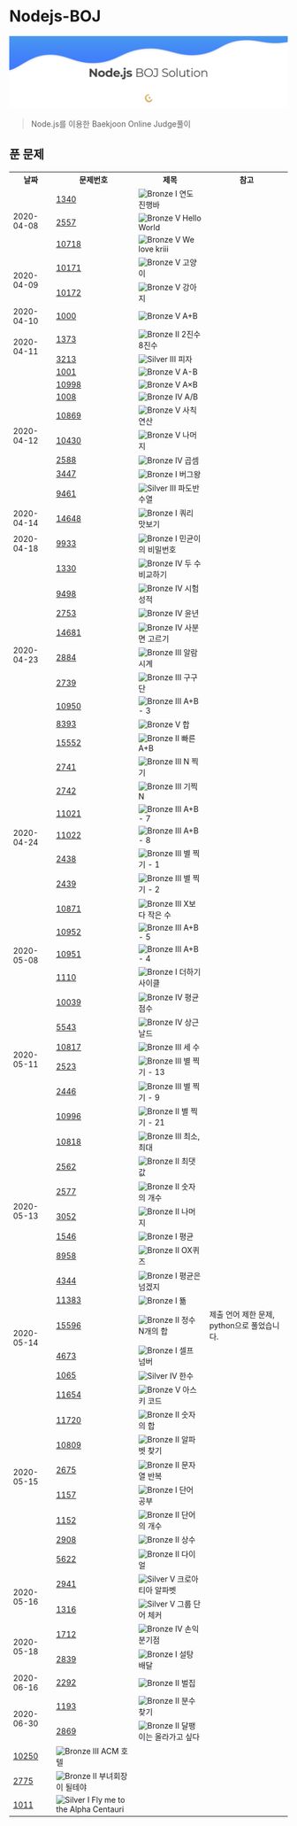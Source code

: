# Nodejs-BOJ
![BOJSolution](./main.png)
> Node.js를 이용한 Baekjoon Online Judge풀이

## 푼 문제

<table>
  <tr>
    <th>날짜</th>
    <th>문제번호</th>
    <th>제목</th>
    <th>참고</th>
  </tr>
  <tr>
    <td rowspan="3">2020-04-08</td>
    <td><a href="http://noj.am/1340">1340</a></td>
    <td><img src="https://static.solved.ac/tier_small/5.svg" alt="Bronze I" width="10"/> 연도 진행바</td>
    <td></td>
  </tr>
  <tr>
    <td><a href="http://noj.am/2557">2557</a></td>
    <td><img src="https://static.solved.ac/tier_small/1.svg" alt="Bronze V" width="10"/> Hello World</td>
    <td></td>
  </tr>
  <tr>
    <td><a href="http://noj.am/10718">10718</a></td>
    <td><img src="https://static.solved.ac/tier_small/1.svg" alt="Bronze V" width="10"/> We love kriii</td>
    <td></td>
  </tr>
  <tr>
    <td rowspan="2">2020-04-09</td>
    <td><a href="http://noj.am/10171">10171</a></td>
    <td><img src="https://static.solved.ac/tier_small/1.svg" alt="Bronze V" width="10"/> 고양이</td>
    <td></td>
  </tr>
  <tr>
    <td><a href="http://noj.am/10172">10172</a></td>
    <td><img src="https://static.solved.ac/tier_small/1.svg" alt="Bronze V" width="10"/> 강아지</td>
    <td></td>
  </tr>
  <tr>
    <td>2020-04-10</td>
    <td><a href="http://noj.am/1000">1000</a></td>
    <td><img src="https://static.solved.ac/tier_small/1.svg" alt="Bronze V" width="10"/> A+B</td>
    <td></td>
  </tr>
  <tr>
    <td rowspan="2">2020-04-11</td>
    <td><a href="http://noj.am/1373">1373</a></td>
    <td><img src="https://static.solved.ac/tier_small/4.svg" alt="Bronze II" width="10"/> 2진수 8진수</td>
    <td></td>
  </tr>
  <tr>
    <td><a href="http://noj.am/3213">3213</a></td>
    <td><img src="https://static.solved.ac/tier_small/8.svg" alt="Silver III" width="10"/> 피자</td>
    <td></td>
  </tr>
  <tr>
    <td rowspan="8">2020-04-12</td>
    <td><a href="http://noj.am/1001">1001</a></td>
    <td><img src="https://static.solved.ac/tier_small/1.svg" alt="Bronze V" width="10"/> A-B</td>
    <td></td>
  </tr>
  <tr>
    <td><a href="http://noj.am/10998">10998</a></td>
    <td><img src="https://static.solved.ac/tier_small/1.svg" alt="Bronze V" width="10"/> A×B</td>
    <td></td>
  </tr>
  <tr>
    <td><a href="http://noj.am/1008">1008</a></td>
    <td><img src="https://static.solved.ac/tier_small/2.svg" alt="Bronze IV" width="10"/> A/B</td>
    <td></td>
  </tr>
  <tr>
    <td><a href="http://noj.am/10869">10869</a></td>
    <td><img src="https://static.solved.ac/tier_small/1.svg" alt="Bronze V" width="10"/> 사칙연산</td>
    <td></td>
  </tr>
  <tr>
    <td><a href="http://noj.am/10430">10430</a></td>
    <td><img src="https://static.solved.ac/tier_small/1.svg" alt="Bronze V" width="10"/> 나머지</td>
    <td></td>
  </tr>
  <tr>
    <td><a href="http://noj.am/2588">2588</a></td>
    <td><img src="https://static.solved.ac/tier_small/2.svg" alt="Bronze IV" width="10"/> 곱셈</td>
    <td></td>
  </tr>
  <tr>
    <td><a href="http://noj.am/3447">3447</a></td>
    <td><img src="https://static.solved.ac/tier_small/5.svg" alt="Bronze I" width="10"/> 버그왕</td>
    <td></td>
  </tr>
  <tr>
    <td><a href="http://noj.am/9461">9461</a></td>
    <td><img src="https://static.solved.ac/tier_small/8.svg" alt="Silver III" width="10"/> 파도반 수열</td>
    <td></td>
  </tr>
  <tr>
    <td rowspan="1">2020-04-14</td>
    <td><a href="http://noj.am/14648">14648</a></td>
    <td><img src="https://static.solved.ac/tier_small/5.svg" alt="Bronze I" width="10"/> 쿼리 맛보기</td>
    <td></td>
  </tr>
  <tr>
    <td rowspan="1">2020-04-18</td>
    <td><a href="http://noj.am/9933">9933</a></td>
    <td><img src="https://static.solved.ac/tier_small/5.svg" alt="Bronze I" width="10"/> 민균이의 비밀번호</td>
    <td></td>
  </tr>
  <tr>
    <td rowspan="9">2020-04-23</td>
    <td><a href="http://noj.am/1330">1330</a></td>
    <td><img src="https://static.solved.ac/tier_small/2.svg" alt="Bronze IV" width="10"/> 두 수 비교하기</td>
    <td></td>
  </tr>
  <tr>
    <td><a href="http://noj.am/9498">9498</a></td>
    <td><img src="https://static.solved.ac/tier_small/2.svg" alt="Bronze IV" width="10"/> 시험 성적</td>
    <td></td>
  </tr>
  <tr>
    <td><a href="http://noj.am/2753">2753</a></td>
    <td><img src="https://static.solved.ac/tier_small/2.svg" alt="Bronze IV" width="10"/> 윤년</td>
    <td></td>
  </tr>
  <tr>
    <td><a href="http://noj.am/14681">14681</a></td>
    <td><img src="https://static.solved.ac/tier_small/2.svg" alt="Bronze IV" width="10"/> 사분면 고르기</td>
    <td></td>
  </tr>
  <tr>
    <td><a href="http://noj.am/2884">2884</a></td>
    <td><img src="https://static.solved.ac/tier_small/3.svg" alt="Bronze III" width="10"/> 알람 시계</td>
    <td></td>
  </tr>
  <tr>
    <td><a href="http://noj.am/2739">2739</a></td>
    <td><img src="https://static.solved.ac/tier_small/3.svg" alt="Bronze III" width="10"/> 구구단</td>
    <td></td>
  </tr>
  <tr>
    <td><a href="http://noj.am/10950">10950</a></td>
    <td><img src="https://static.solved.ac/tier_small/3.svg" alt="Bronze III" width="10"/> A+B - 3</td>
    <td></td>
  </tr>
  <tr>
    <td><a href="http://noj.am/8393">8393</a></td>
    <td><img src="https://static.solved.ac/tier_small/1.svg" alt="Bronze V" width="10"/> 합</td>
    <td></td>
  </tr>
  <tr>
    <td><a href="http://noj.am/15552">15552</a></td>
    <td><img src="https://static.solved.ac/tier_small/4.svg" alt="Bronze II" width="10"/> 빠른 A+B</td>
    <td></td>
  </tr>
  <tr>
    <td rowspan="7">2020-04-24</td>
    <td><a href="http://noj.am/2741">2741</a></td>
    <td><img src="https://static.solved.ac/tier_small/3.svg" alt="Bronze III" width="10"/> N 찍기</td>
    <td></td>
  </tr>
  <tr>
    <td><a href="http://noj.am/2742">2742</a></td>
    <td><img src="https://static.solved.ac/tier_small/3.svg" alt="Bronze III" width="10"/> 기찍 N</td>
    <td></td>
  </tr>
  <tr>
    <td><a href="http://noj.am/11021">11021</a></td>
    <td><img src="https://static.solved.ac/tier_small/3.svg" alt="Bronze III" width="10"/> A+B - 7</td>
    <td></td>
  </tr>
  <tr>
    <td><a href="http://noj.am/11022">11022</a></td>
    <td><img src="https://static.solved.ac/tier_small/3.svg" alt="Bronze III" width="10"/> A+B - 8</td>
    <td></td>
  </tr>
  <tr>
    <td><a href="http://noj.am/2438">2438</a></td>
    <td><img src="https://static.solved.ac/tier_small/3.svg" alt="Bronze III" width="10"/> 별 찍기 - 1</td>
    <td></td>
  </tr>
  <tr>
    <td><a href="http://noj.am/2439">2439</a></td>
    <td><img src="https://static.solved.ac/tier_small/3.svg" alt="Bronze III" width="10"/> 별 찍기 - 2</td>
    <td></td>
  </tr>
  <tr>
    <td><a href="http://noj.am/10871">10871</a></td>
    <td><img src="https://static.solved.ac/tier_small/3.svg" alt="Bronze III" width="10"/> X보다 작은 수</td>
    <td></td>
  </tr>
  <tr>
    <td rowspan="3">2020-05-08</td>
    <td><a href="http://noj.am/10952">10952</a></td>
    <td><img src="https://static.solved.ac/tier_small/3.svg" alt="Bronze III" width="10"/> A+B - 5</td>
    <td></td>
  </tr>
  <tr>
    <td><a href="http://noj.am/10951">10951</a></td>
    <td><img src="https://static.solved.ac/tier_small/3.svg" alt="Bronze III" width="10"/> A+B - 4</td>
    <td></td>
  </tr>
  <tr>
    <td><a href="http://noj.am/1110">1110</a></td>
    <td><img src="https://static.solved.ac/tier_small/5.svg" alt="Bronze I" width="10"/> 더하기 사이클</td>
    <td></td>
  </tr>
  <tr>
    <td rowspan="6">2020-05-11</td>
    <td><a href="http://noj.am/10039">10039</a></td>
    <td><img src="https://static.solved.ac/tier_small/2.svg" alt="Bronze IV" width="10"/> 평균 점수</td>
    <td></td>
  </tr>
  <tr>
    <td><a href="http://noj.am/5543">5543</a></td>
    <td><img src="https://static.solved.ac/tier_small/2.svg" alt="Bronze IV" width="10"/> 상근날드</td>
    <td></td>
  </tr>
  <tr>
    <td><a href="http://noj.am/10817">10817</a></td>
    <td><img src="https://static.solved.ac/tier_small/3.svg" alt="Bronze III" width="10"/> 세 수</td>
    <td></td>
  </tr>
  <tr>
    <td><a href="http://noj.am/2523">2523</a></td>
    <td><img src="https://static.solved.ac/tier_small/3.svg" alt="Bronze III" width="10"/> 별 찍기 - 13</td>
    <td></td>
  </tr>
  <tr>
    <td><a href="http://noj.am/2446">2446</a></td>
    <td><img src="https://static.solved.ac/tier_small/3.svg" alt="Bronze III" width="10"/> 별 찍기 - 9</td>
    <td></td>
  </tr>
  <tr>
    <td><a href="http://noj.am/10996">10996</a></td>
    <td><img src="https://static.solved.ac/tier_small/4.svg" alt="Bronze II" width="10"/> 별 찍기 - 21</td>
    <td></td>
  </tr>
  <tr>
    <td rowspan="7">2020-05-13</td>
    <td><a href="http://noj.am/10818">10818</a></td>
    <td><img src="https://static.solved.ac/tier_small/3.svg" alt="Bronze III" width="10"/> 최소, 최대</td>
    <td></td>
  </tr>
  <tr>
    <td><a href="http://noj.am/2562">2562</a></td>
    <td><img src="https://static.solved.ac/tier_small/4.svg" alt="Bronze II" width="10"/> 최댓값</td>
    <td></td>
  </tr>
  <tr>
    <td><a href="http://noj.am/2577">2577</a></td>
    <td><img src="https://static.solved.ac/tier_small/4.svg" alt="Bronze II" width="10"/> 숫자의 개수</td>
    <td></td>
  </tr>
  <tr>
    <td><a href="http://noj.am/3052">3052</a></td>
    <td><img src="https://static.solved.ac/tier_small/4.svg" alt="Bronze II" width="10"/> 나머지</td>
    <td></td>
  </tr>
  <tr>
    <td><a href="http://noj.am/1546">1546</a></td>
    <td><img src="https://static.solved.ac/tier_small/5.svg" alt="Bronze I" width="10"/> 평균</td>
    <td></td>
  </tr>
  <tr>
    <td><a href="http://noj.am/8958">8958</a></td>
    <td><img src="https://static.solved.ac/tier_small/4.svg" alt="Bronze II" width="10"/> OX퀴즈</td>
    <td></td>
  </tr>
  <tr>
    <td><a href="http://noj.am/4344">4344</a></td>
    <td><img src="https://static.solved.ac/tier_small/5.svg" alt="Bronze I" width="10"/> 평균은 넘겠지</td>
    <td></td>
  </tr>
  <tr>
    <td rowspan="4">2020-05-14</td>
    <td><a href="http://noj.am/11383">11383</a></td>
    <td><img src="https://static.solved.ac/tier_small/5.svg" alt="Bronze I" width="10"/> 뚊</td>
    <td></td>
  </tr>
  <tr>
    <td><a href="http://noj.am/15596">15596</a></td>
    <td><img src="https://static.solved.ac/tier_small/4.svg" alt="Bronze II" width="10"/> 정수 N개의 합</td>
    <td>제출 언어 제한 문제, python으로 풀었습니다.</td>
  </tr>
  <tr>
    <td><a href="http://noj.am/4673">4673</a></td>
    <td><img src="https://static.solved.ac/tier_small/5.svg" alt="Bronze I" width="10"/> 셀프 넘버</td>
    <td></td>
  </tr>
  <tr>
    <td><a href="http://noj.am/1065">1065</a></td>
    <td><img src="https://static.solved.ac/tier_small/7.svg" alt="Silver IV" width="10"/> 한수</td>
    <td></td>
  </tr>
  <tr>
    <td rowspan="8">2020-05-15</td>
    <td><a href="http://noj.am/11654">11654</a></td>
    <td><img src="https://static.solved.ac/tier_small/1.svg" alt="Bronze V" width="10"/> 아스키 코드</td>
    <td></td>
  </tr>
  <tr>
    <td><a href="http://noj.am/11720">11720</a></td>
    <td><img src="https://static.solved.ac/tier_small/4.svg" alt="Bronze II" width="10"/> 숫자의 합</td>
    <td></td>
  </tr>
  <tr>
    <td><a href="http://noj.am/10809">10809</a></td>
    <td><img src="https://static.solved.ac/tier_small/4.svg" alt="Bronze II" width="10"/> 알파벳 찾기</td>
    <td></td>
  </tr>
  <tr>
    <td><a href="http://noj.am/2675">2675</a></td>
    <td><img src="https://static.solved.ac/tier_small/4.svg" alt="Bronze II" width="10"/> 문자열 반복</td>
    <td></td>
  </tr>
  <tr>
    <td><a href="http://noj.am/1157">1157</a></td>
    <td><img src="https://static.solved.ac/tier_small/5.svg" alt="Bronze I" width="10"/> 단어 공부</td>
    <td></td>
  </tr>
  <tr>
    <td><a href="http://noj.am/1152">1152</a></td>
    <td><img src="https://static.solved.ac/tier_small/4.svg" alt="Bronze II" width="10"/> 단어의 개수</td>
    <td></td>
  </tr>
  <tr>
    <td><a href="http://noj.am/2908">2908</a></td>
    <td><img src="https://static.solved.ac/tier_small/4.svg" alt="Bronze II" width="10"/> 상수</td>
    <td></td>
  </tr>
  <tr>
    <td><a href="http://noj.am/5622">5622</a></td>
    <td><img src="https://static.solved.ac/tier_small/4.svg" alt="Bronze II" width="10"/> 다이얼</td>
    <td></td>
  </tr>
  <tr>
    <td rowspan="2">2020-05-16</td>
    <td><a href="http://noj.am/2941">2941</a></td>
    <td><img src="https://static.solved.ac/tier_small/6.svg" alt="Silver V" width="10"/> 크로아티아 알파벳</td>
    <td></td>
  </tr>
  <tr>
    <td><a href="http://noj.am/1316">1316</a></td>
    <td><img src="https://static.solved.ac/tier_small/6.svg" alt="Silver V" width="10"/> 그룹 단어 체커</td>
    <td></td>
  </tr>
  <tr>
    <td rowspan="2">2020-05-18</td>
    <td><a href="http://noj.am/1712">1712</a></td>
    <td><img src="https://static.solved.ac/tier_small/2.svg" alt="Bronze IV" width="10"/> 손익분기점</td>
    <td></td>
  </tr>
  <tr>
    <td><a href="http://noj.am/2839">2839</a></td>
    <td><img src="https://static.solved.ac/tier_small/5.svg" alt="Bronze I" width="10"/> 설탕 배달</td>
    <td></td>
  </tr>
  <tr>
    <td>2020-06-16</td>
    <td><a href="http://noj.am/2292">2292</a></td>
    <td><img src="https://static.solved.ac/tier_small/4.svg" alt="Bronze II" width="10"/> 벌집</td>
    <td></td>
  </tr>
  <tr>
    <td rowspan="2">2020-06-30</td>
    <td><a href="http://noj.am/1193">1193</a></td>
    <td><img src="https://static.solved.ac/tier_small/4.svg" alt="Bronze II" width="10"/> 분수찾기</td>
    <td></td>
  </tr>
  <tr>
    <td><a href="http://noj.am/2869">2869</a></td>
    <td><img src="https://static.solved.ac/tier_small/4.svg" alt="Bronze II" width="10"/> 달팽이는 올라가고 싶다</td>
    <td></td>
  </tr>
  <tr>
    <td><a href="http://noj.am/10250">10250</a></td>
    <td><img src="https://static.solved.ac/tier_small/3.svg" alt="Bronze III" width="10"/> ACM 호텔</td>
    <td></td>
  </tr>
  <tr>
    <td><a href="http://noj.am/2775">2775</a></td>
    <td><img src="https://static.solved.ac/tier_small/4.svg" alt="Bronze II" width="10"/> 부녀회장이 될테야</td>
    <td></td>
  </tr>
  <tr>
    <td><a href="http://noj.am/1011">1011</a></td>
    <td><img src="https://static.solved.ac/tier_small/9.svg" alt="Silver I" width="10"/> Fly me to the Alpha Centauri</td>
    <td></td>
  </tr>
</table>